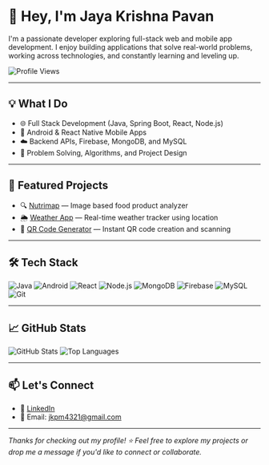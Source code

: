 # 👋 Hey, I'm Jaya Krishna Pavan

I'm a passionate developer exploring full-stack web and mobile app development. I enjoy building applications that solve real-world problems, working across technologies, and constantly learning and leveling up.

![Profile Views](https://komarev.com/ghpvc/?username=jkplearner&style=flat&color=blue)

---

## 💡 What I Do

- 🌐 Full Stack Development (Java, Spring Boot, React, Node.js)
- 📱 Android & React Native Mobile Apps
- ☁️ Backend APIs, Firebase, MongoDB, and MySQL
- 🎯 Problem Solving, Algorithms, and Project Design

---

## 🚀 Featured Projects

- 🔍 [Nutrimap](https://github.com/jkplearner/Nutrimap-FoodAnalyzer) — Image based food product analyzer
- 🌦️ [Weather App](https://github.com/jkplearner/WeatherApplication) — Real-time weather tracker using location
- 📸 [QR Code Generator](https://github.com/jkplearner/QR-code-Generator) — Instant QR code creation and scanning

---

## 🛠️ Tech Stack

![Java](https://img.shields.io/badge/Java-ED8B00?style=flat&logo=java&logoColor=white)
![Android](https://img.shields.io/badge/Android-3DDC84?style=flat&logo=android&logoColor=white)
![React](https://img.shields.io/badge/React-20232A?style=flat&logo=react&logoColor=61DAFB)
![Node.js](https://img.shields.io/badge/Node.js-43853D?style=flat&logo=node-dot-js&logoColor=white)
![MongoDB](https://img.shields.io/badge/MongoDB-4EA94B?style=flat&logo=mongodb&logoColor=white)
![Firebase](https://img.shields.io/badge/Firebase-FFCA28?style=flat&logo=firebase&logoColor=black)
![MySQL](https://img.shields.io/badge/MySQL-00758F?style=flat&logo=mysql&logoColor=white)
![Git](https://img.shields.io/badge/Git-F05032?style=flat&logo=git&logoColor=white)

---

## 📈 GitHub Stats

![GitHub Stats](https://github-readme-stats.vercel.app/api?username=jkplearner&show_icons=true&theme=radical&count_private=true)
![Top Languages](https://github-readme-stats.vercel.app/api/top-langs/?username=jkplearner&layout=compact&theme=radical)

---

## 📫 Let's Connect

- 💼 [LinkedIn](https://www.linkedin.com/in/jaya-krishna-pavan-mummaneni-b3a611293/)
- 📧 Email: [jkpm4321@gmail.com](mailto:jkpm4321@gmail.com)

---

_Thanks for checking out my profile! ⭐ Feel free to explore my projects or drop me a message if you'd like to connect or collaborate._
